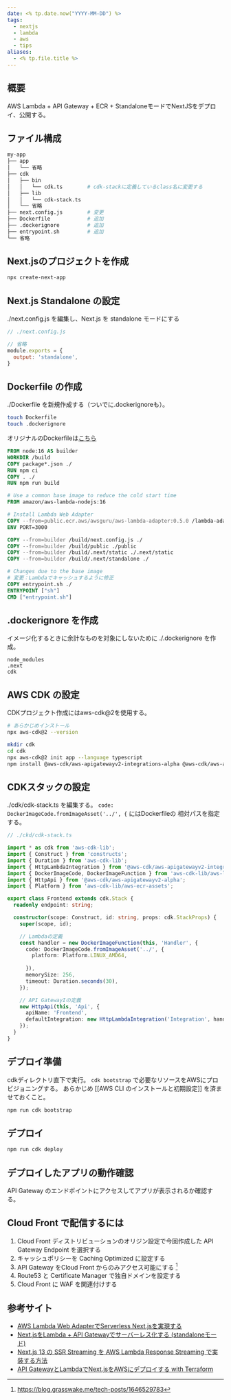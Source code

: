 ```yaml
---
date: <% tp.date.now("YYYY-MM-DD") %>
tags:
  - nextjs
  - lambda
  - aws
  - tips
aliases:
  - <% tp.file.title %>
---
```


## 概要

AWS Lambda + API Gateway + ECR + StandaloneモードでNextJSをデプロイ、公開する。

## ファイル構成

```sh
my-app
├── app
│   └── 省略
├── cdk
│   ├── bin
│   │   └── cdk.ts        # cdk-stackに定義しているclass名に変更する
│   ├── lib
│   │   └── cdk-stack.ts
│   └── 省略
├── next.config.js        # 変更
├── Dockerfile            # 追加
├── .dockerignore         # 追加
├── entrypoint.sh         # 追加
└── 省略
```

## Next.jsのプロジェクトを作成

```sh
npx create-next-app
```

## Next.js Standalone の設定

./next.config.js を編集し、Next.js を standalone モードにする

```js
// ./next.config.js

// 省略 
module.exports = {
  output: 'standalone',
}
```

## Dockerfile の作成 

./Dockerfile を新規作成する（ついでに.dockerignoreも）。

```sh
touch Dockerfile 
touch .dockerignore
```

オリジナルのDockerfileは[こちら](https://github.com/tmokmss/nextjs-lambda-cdk/blob/main/Dockerfile)

```Dockerfile
FROM node:16 AS builder
WORKDIR /build
COPY package*.json ./
RUN npm ci
COPY . ./
RUN npm run build

# Use a common base image to reduce the cold start time
FROM amazon/aws-lambda-nodejs:16

# Install Lambda Web Adapter
COPY --from=public.ecr.aws/awsguru/aws-lambda-adapter:0.5.0 /lambda-adapter /opt/extensions/lambda-adapter
ENV PORT=3000

COPY --from=builder /build/next.config.js ./
COPY --from=builder /build/public ./public
COPY --from=builder /build/.next/static ./.next/static
COPY --from=builder /build/.next/standalone ./

# Changes due to the base image
# 変更：Lambdaでキャッシュするように修正
COPY entrypoint.sh ./
ENTRYPOINT ["sh"]
CMD ["entrypoint.sh"]
```

## .dockerignore を作成 

イメージ化するときに余計なものを対象にしないために ./.dockerignore を作成。

```.dockerignore
node_modules
.next
cdk
```

## AWS CDK の設定 

CDKプロジェクト作成にはaws-cdk@2を使用する。

```sh
# あらかじめインストール
npx aws-cdk@2 --version

mkdir cdk 
cd cdk
npx aws-cdk@2 init app --language typescript
npm install @aws-cdk/aws-apigatewayv2-integrations-alpha @aws-cdk/aws-apigatewayv2-alpha
```

## CDKスタックの設定

./cdk/cdk-stack.ts を編集する。
```code: DockerImageCode.fromImageAsset('../', {``` にはDockerfileの 相対パスを指定する。

```ts
// ./ckd/cdk-stack.ts

import * as cdk from 'aws-cdk-lib';
import { Construct } from 'constructs';
import { Duration } from 'aws-cdk-lib';
import { HttpLambdaIntegration } from '@aws-cdk/aws-apigatewayv2-integrations-alpha';
import { DockerImageCode, DockerImageFunction } from 'aws-cdk-lib/aws-lambda';
import { HttpApi } from '@aws-cdk/aws-apigatewayv2-alpha';
import { Platform } from 'aws-cdk-lib/aws-ecr-assets';

export class Frontend extends cdk.Stack {
  readonly endpoint: string;

  constructor(scope: Construct, id: string, props: cdk.StackProps) {
    super(scope, id);

    // Lambdaの定義
    const handler = new DockerImageFunction(this, 'Handler', {
      code: DockerImageCode.fromImageAsset('../', {
        platform: Platform.LINUX_AMD64,
        
      }),
      memorySize: 256,
      timeout: Duration.seconds(30),
    });

    // API GatewayIの定義
    new HttpApi(this, 'Api', {
      apiName: 'Frontend',
      defaultIntegration: new HttpLambdaIntegration('Integration', handler),
    });
  }
}
```

## デプロイ準備

cdkディレクトリ直下で実行。
```cdk bootstrap``` で必要なリソースをAWSにプロビジョニングする。
あらかじめ [[AWS CLI のインストールと初期設定]] を済ませておくこと。

```sh
npm run cdk bootstrap
```

## デプロイ 

```sh
npm run cdk deploy
```

## デプロイしたアプリの動作確認

API Gateway のエンドポイントにアクセスしてアプリが表示されるか確認する。

## Cloud Front で配信するには

1. Cloud Front ディストリビューションのオリジン設定で今回作成した API Gateway Endpoint を選択する
2. キャッシュポリシーを Caching Optimized に設定する
3. API Gateway をCloud Front からのみアクセス可能にする [^1]
4. Route53 と Certificate Manager で独自ドメインを設定する
5. Cloud Front に WAF を関連付けする
 
[^1]: https://blog.grasswake.me/tech-posts/1646529783

## 参考サイト

- [AWS Lambda Web AdapterでServerless Next.jsを実現する](https://synamon.hatenablog.com/entry/2023/07/18/080000)
- [Next.jsをLambda + API Gatewayでサーバーレス化する (standaloneモード)](https://tmokmss.hatenablog.com/entry/20221213/1670891305)
- [Next.js 13 の SSR Streaming を AWS Lambda Response Streaming で実装する方法](https://aws.amazon.com/jp/blogs/news/implementing-ssr-streaming-on-nextjs-with-aws-lambda-response-streaming/)
- [API GatewayとLambdaでNext.jsをAWSにデプロイする with Terraform](https://zenn.dev/yamakenji24/articles/deploy-nextjs-with-aws#%E3%81%AF%E3%81%98%E3%82%81%E3%81%AB)
